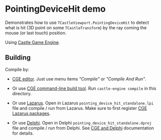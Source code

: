 # PointingDeviceHit demo

Demonstrates how to use `TCastleViewport.PointingDeviceHit` to detect what is hit (3D point on some `TCastleTransform`) by the ray coming the mouse (or last touch) position.

Using [Castle Game Engine](https://castle-engine.io/).

## Building

Compile by:

- [CGE editor](https://castle-engine.io/editor). Just use menu items _"Compile"_ or _"Compile And Run"_.

- Or use [CGE command-line build tool](https://castle-engine.io/build_tool). Run `castle-engine compile` in this directory.

- Or use [Lazarus](https://www.lazarus-ide.org/). Open in Lazarus `pointing_device_hit_standalone.lpi` file and compile / run from Lazarus. Make sure to first register [CGE Lazarus packages](https://castle-engine.io/lazarus).

- Or use [Delphi](https://www.embarcadero.com/products/Delphi). Open in Delphi `pointing_device_hit_standalone.dproj` file and compile / run from Delphi. See [CGE and Delphi](https://castle-engine.io/delphi) documentation for details.
